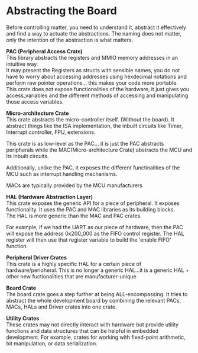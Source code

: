 # Abstracting the Board

Before controlling matter, you need to understand it, abstract it effectively and find a way to actuate the abstractions. The naming does not matter, only the intention of the abstraction is what matters.

**PAC (Peripheral Access Crate)**   
This library abstracts the registers and MMIO memory addresses in an intuitive way.  
It may present the Registers as structs with sensible names, you do not have to worry about accessing addresses using hexdecimal notations and perform raw pointer operations... this makes your code more portable.    
This crate does not expose functionalities of the hardware, it just gives you access_variables and the different methods of accessing and manipulating those access variables.  

**Micro-architecture Crate**    
This crate abstracts the micro-controller itself. (Without the board). It abstract things like the ISA implementation, the inbuilt circuits like Timer, Interrupt controller, FPU, extensions.  

This crate is as low-level as the PAC... it is just the PAC abstracts peripherals while the MAC(Micro-architecture Crate) abstracts the MCU and its inbuilt circuits.   

Additionally, unlike the PAC, it exposes the different functinalities of the MCU such as interrupt handling mechanisms. 

MACs are typically provided by the MCU manufacturers


**HAL (Hardware Abstraction Layer)**   
This crate exposes the generic API for a piece of peripheral. It exposes functionality. It uses the PAC and MAC libraries as its building blocks.  
The HAL is more generic than the MAC and PAC crates.    

For example, if we had the UART as our piece of hardware, then the PAC will expose the address 0x200_000 as the FIFO control register. The HAL register will then use that register variable to build the 'enable FIFO' function.  

**Peripheral Driver Crates**    
This crate is a highly specific HAL for a certain piece of hardware/perioheral. This is no longer a generic HAL...it is a generic HAL + other new fuctionalities that are manufacturer-unique

**Board Crate**  
The board crate goes a step further at being ALL-encompassing. It tries to abstract the whole development board by combining the relevant PACs, MACs, HALs and Driver crates into one crate.  

**Utility Crates**  
These crates may not directly interact with hardware but provide utility functions and data structures that can be helpful in embedded development. For example, crates for working with fixed-point arithmetic, bit manipulation, or data serialization.
